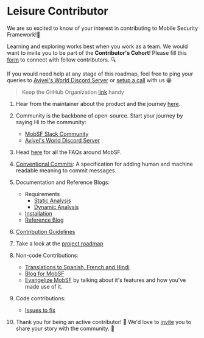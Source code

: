 # Leisure Contributor

We are so excited to know of your interest in contributing to Mobile Security Framework!🎉 

Learning and exploring works best when you work as a team. We would want to invite you to be part of the **Contributor's Cohort**! Please fill this [form](https://aviyel.typeform.com/to/w2mzeA97) to connect with fellow contributors. :mag:

If you would need help at any stage of this roadmap, feel free to ping your queries to [Aviyel's World Discord Server](https://discord.gg/mB5w2D59za) or [setup a call](https://calendly.com/siddharthshiv/contributor-catchup-aviyel) with us :grinning:

>  Keep the GitHub Organization [link](https://github.com/MobSF) handy

1. Hear from the maintainer about the product and the journey [here](https://www.youtube.com/watch?v=5bOkjho-IEs&list=PLQEGxqpF0XxarEtoPD5h7YAbLPqONs9e0).

2. Community is the backbone of open-source. Start your journey by saying Hi to the community:
    - [MobSF Slack Community](https://mobsf.slack.com/join/shared_invite/enQtNzM2NTAyNzA1MjgxLTdjMzkzNDc3ZjdiMjkwZTZhMmFhNDlkZmMwZDhjNDNmYTAzYWE5NGZlMDIzYzliNTdiMDQ2MTRlYjU1MjkyNGM#/shared-invite/email)
    - [Aviyel's World Discord Server](https://discord.gg/mB5w2D59za)

3. Head [here](https://aviyel.com/projects/7/mobile-security-framework/questions) for all the FAQs around MobSF.

4. [Conventional Commits](https://www.conventionalcommits.org/en/v1.0.0/): A specification for adding human and machine readable meaning to commit messages.

5. Documentation and Reference Blogs:
    - Requirements
      - [Static Analysis](https://mobsf.github.io/docs/#/requirements)
      - [Dynamic Analysis](https://mobsf.github.io/docs/#/requirements)
    - [Installation](https://mobsf.github.io/docs/#/installation)
    - [Reference Blog](https://aviyel.com/post/643/a-brief-introduction-and-guide-to-mobile-security-framework-mobsf)

6. [Contribution Guidelines](https://github.com/MobSF/Mobile-Security-Framework-MobSF/blob/master/.github/CONTRIBUTING.md)

7. Take a look at the [project roadmap](https://github.com/MobSF/Mobile-Security-Framework-MobSF/projects/5)

8. Non-code Contributions:
    - [Translations to Spanish, French and Hindi](https://github.com/MobSF/docs)
    - [Blog for MobSF](https://github.com/aviyeldevrel/Aviyel-Blogs-Review/issues)
    - [Evangelize MobSF]() by talking about it's features and how you've made use of it. 

9. Code contributions:
    - [Issues to fix](https://github.com/MobSF/Mobile-Security-Framework-MobSF/issues?q=label%3A%22PR+welcome%22)
   
10. Thank you for being an active contributor! :tada: We'd love to [invite](https://aviyel.typeform.com/to/YnJdmq7k) you to share your story with the community. :microphone:

